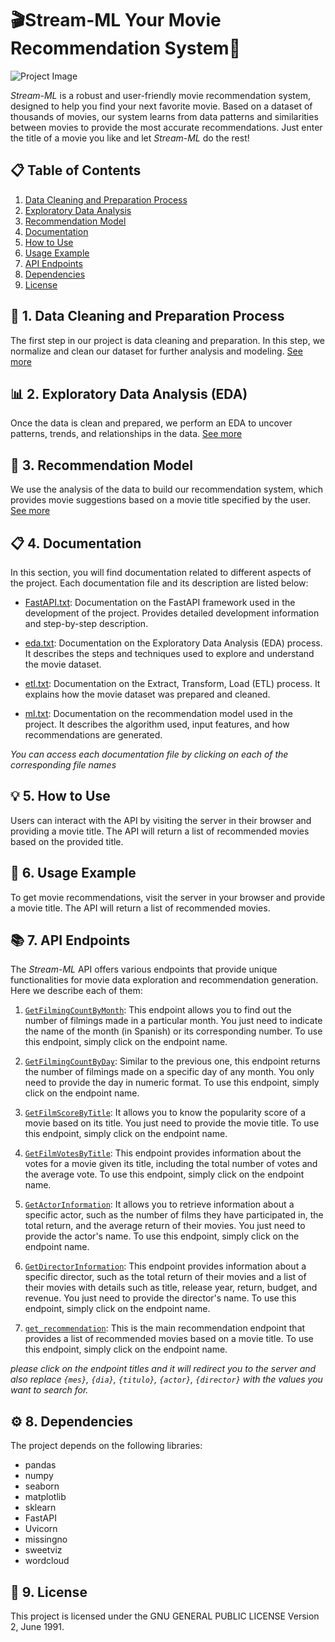# 🎬Stream-ML Your Movie Recommendation System🍿

![Project Image](https://drive.google.com/uc?export=view&id=1xFXRtg6z8trpGVa15tIVjE3owqLjZQXA)


 *Stream-ML* is a robust and user-friendly movie recommendation system, designed to help you find your next favorite movie. Based on a dataset of thousands of movies, our system learns from data patterns and similarities between movies to provide the most accurate recommendations. Just enter the title of a movie you like and let  *Stream-ML* do the rest!

## 📋 Table of Contents
1. [Data Cleaning and Preparation Process](#cleaning)
2. [Exploratory Data Analysis](#eda)
3. [Recommendation Model](#model)
4. [Documentation](#documentation)
5. [How to Use](#use)
6. [Usage Example](#example)
7. [API Endpoints](#endpoints)
8. [Dependencies](#dependencies)
9. [License](#license)

## 🧹 1. Data Cleaning and Preparation Process <a name="cleaning"></a>

The first step in our project is data cleaning and preparation. In this step, we normalize and clean our dataset for further analysis and modeling. [See more](src/etl.ipynb)

## 📊 2. Exploratory Data Analysis (EDA) <a name="eda"></a>

Once the data is clean and prepared, we perform an EDA to uncover patterns, trends, and relationships in the data. [See more](src/eda.ipynb)

## 🎯 3. Recommendation Model <a name="model"></a>

We use the analysis of the data to build our recommendation system, which provides movie suggestions based on a movie title specified by the user. [See more](main.py)

## 📋 4. Documentation <a name="documentation"></a>

In this section, you will find documentation related to different aspects of the project. Each documentation file and its description are listed below:

- [FastAPI.txt](documents/FastAPI.txt): Documentation on the FastAPI framework used in the development of the project. Provides detailed development information and step-by-step description.

- [eda.txt](documents/eda.txt): Documentation on the Exploratory Data Analysis (EDA) process. It describes the steps and techniques used to explore and understand the movie dataset.

- [etl.txt](documents/etl.txt): Documentation on the Extract, Transform, Load (ETL) process. It explains how the movie dataset was prepared and cleaned.

- [ml.txt](documents/ml.txt): Documentation on the recommendation model used in the project. It describes the algorithm used, input features, and how recommendations are generated.

*You can access each documentation file by clicking on each of the corresponding file names*

## 💡 5. How to Use <a name="use"></a>

Users can interact with the API by visiting the server in their browser and providing a movie title. The API will return a list of recommended movies based on the provided title.

## 📖 6. Usage Example <a name="example"></a>

To get movie recommendations, visit the server in your browser and provide a movie title. The API will return a list of recommended movies.

## 📚 7. API Endpoints <a name="endpoints"></a>

The *Stream-ML* API offers various endpoints that provide unique functionalities for movie data exploration and recommendation generation. Here we describe each of them:

1. [`GetFilmingCountByMonth`](https://stream-ml-jlot.onrender.com/docs): This endpoint allows you to find out the number of filmings made in a particular month. You just need to indicate the name of the month (in Spanish) or its corresponding number. To use this endpoint, simply click on the endpoint name.

2. [`GetFilmingCountByDay`](https://stream-ml-jlot.onrender.com/docs): Similar to the previous one, this endpoint returns the number of filmings made on a specific day of any month. You only need to provide the day in numeric format. To use this endpoint, simply click on the endpoint name.

3. [`GetFilmScoreByTitle`](https://stream-ml-jlot.onrender.com/docs): It allows you to know the popularity score of a movie based on its title. You just need to provide the movie title. To use this endpoint, simply click on the endpoint name.

4. [`GetFilmVotesByTitle`](https://stream-ml-jlot.onrender.com/docs): This endpoint provides information about the votes for a movie given its title, including the total number of votes and the average vote. To use this endpoint, simply click on the endpoint name.

5. [`GetActorInformation`](https://stream-ml-jlot.onrender.com/docs): It allows you to retrieve information about a specific actor, such as the number of films they have participated in, the total return, and the average return of their movies. You just need to provide the actor's name. To use this endpoint, simply click on the endpoint name.

6. [`GetDirectorInformation`](https://stream-ml-jlot.onrender.com/docs): This endpoint provides information about a specific director, such as the total return of their movies and a list of their movies with details such as title, release year, return, budget, and revenue. You just need to provide the director's name. To use this endpoint, simply click on the endpoint name.

7. [`get_recommendation`](https://stream-ml-jlot.onrender.com/docs): This is the main recommendation endpoint that provides a list of recommended movies based on a movie title. To use this endpoint, simply click on the endpoint name.



*please click on the endpoint titles and it will redirect you to the server and also replace `{mes}`, `{dia}`, `{titulo}`, `{actor}`, `{director}` with the values you want to search for.*



## ⚙️ 8. Dependencies <a name="dependencies"></a>

The project depends on the following libraries:
- pandas
- numpy
- seaborn
- matplotlib
- sklearn
- FastAPI
- Uvicorn
- missingno
- sweetviz
- wordcloud

## 📄 9. License <a name="license"></a>

This project is licensed under the GNU GENERAL PUBLIC LICENSE Version 2, June 1991.
